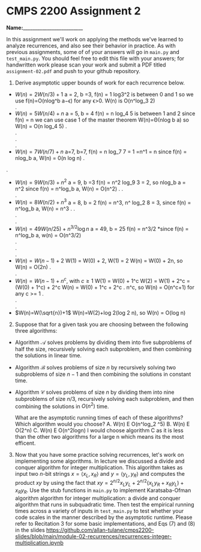 # CMPS 2200 Assignment 2

**Name:**_________________________

In this assignment we'll work on applying the methods we've learned to analyze recurrences, and also see their behavior
in practice. As with previous
assignments, some of of your answers will go in `main.py` and `test_main.py`. You
should feel free to edit this file with your answers; for handwritten
work please scan your work and submit a PDF titled `assignment-02.pdf`
and push to your github repository.


1. Derive asymptotic upper bounds of work for each recurrence below.
  * $W(n)=2W(n/3)+1$
a = 2, b =3, f(n) = 1
log3^2 is between 0 and 1 so we use f(n)=O(nlog^b a−ϵ) for any ϵ>0.
W(n) is O(n^log_3 2)   
.  
  * $W(n)=5W(n/4)+n$
  a = 5, b = 4 f(n) = n
log_4 5 is between 1 and 2
since f(n) = n we can use case 1 of the master theorem W(n)=Θ(nlog b a) so W(n) = O(n log_4 5)
.  
.  
.  
.  
  * $W(n)=7W(n/7)+n$
a=7, b=7, f(n) = n log_7 7 = 1 =n^1 = n since f(n) = nlog_b a, W(n) = 0(n log n) .

.  
  * $W(n)=9W(n/3)+n^2$
a = 9, b =3 f(n) = n^2 log_9 3 = 2, so nlog_b a = n^2 since f(n) = n^log_b a, W(n) = O(n^2) . 
.  
.  
  * $W(n)=8W(n/2)+n^3$
a = 8, b = 2 f(n) = n^3, n^ log_2 8 = 3, since f(n) = n^log_b a, W(n) = n^3 .
.  
.  
.  
  * $W(n)=49W(n/25)+n^{3/2}\log n$
a = 49, b = 25 f(n) = n^3/2 *since f(n) = n^log_b a, w(n) = O(n^3/2)   
.  
.  
.  
  * $W(n)=W(n-1)+2$
W(1) = W(0) + 2, W(1) = 2
W(n) = W(0) + 2n, so W(n) = O(2n)
.  
.  
  * $W(n)= W(n-1)+n^c$, with $c\geq 1$
W(1) = W(0) + 1^c W(2) = W(1) + 2^c = (W(0) + 1^c) + 2^c W(n) = W(0) + 1^c + 2^c . n^c, so W(n) = O(n^c+1) for any c >= 1
.  
.  
.  
  * $W(n)=W(\sqrt{n})+1$
W(n)=W(2)+log 2(log 2 n), so W(n) = O(log n)

2. Suppose that for a given task you are choosing between the following three algorithms:

  * Algorithm $\mathcal{A}$ solves problems by dividing them into
      five subproblems of half the size, recursively solving each
      subproblem, and then combining the solutions in linear time.
    
  * Algorithm $\mathcal{B}$ solves problems of size $n$ by
      recursively solving two subproblems of size $n-1$ and then
      combining the solutions in constant time.
    
  * Algorithm $\mathcal{C}$ solves problems of size $n$ by dividing
      them into nine subproblems of size $n/3$, recursively solving
      each subproblem, and then combining the solutions in $O(n^2)$
      time.

    What are the asymptotic running times of each of these algorithms?
    Which algorithm would you choose?
A. W(n) E O(n^log_2 ^5)
B. W(n) E O(2^n)
C. W(n) E O(n^2logn)
I would choose algorithm C as it is less than the other two algorithms for a large n which means its the most efficent.

3. Now that you have some practice solving recurrences, let's work on
  implementing some algorithms. In lecture we discussed a divide and
  conquer algorithm for integer multiplication. This algorithm takes
  as input two $n$-bit strings $x = \langle x_L, x_R\rangle$ and
  $y=\langle y_L, y_R\rangle$ and computes the product $xy$ by using
  the fact that $xy = 2^{n/2}x_Ly_L + 2^{n/2}(x_Ly_R+x_Ry_L) +
  x_Ry_R.$ Use the
  stub functions in `main.py` to implement Karatsaba-Ofman algorithm algorithm for integer
  multiplication: a divide and conquer algorithm that runs in
  subquadratic time. Then test the empirical running times across a
  variety of inputs in `test_main.py` to test whether your code scales in the manner
  described by the asymptotic runtime. Please refer to Recitation 3 for some basic implementations, and Eqs (7) and (8) in the slides https://github.com/allan-tulane/cmps2200-slides/blob/main/module-02-recurrences/recurrences-integer-multiplication.ipynb
 
 


